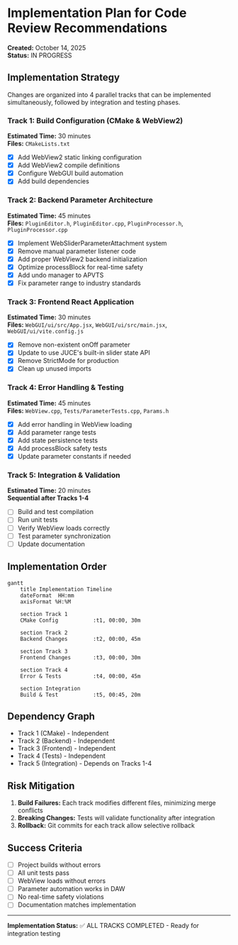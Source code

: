 # Implementation Plan for Code Review Recommendations

**Created:** October 14, 2025  
**Status:** IN PROGRESS

## Implementation Strategy

Changes are organized into 4 parallel tracks that can be implemented simultaneously, followed by integration and testing phases.

### Track 1: Build Configuration (CMake & WebView2)
**Estimated Time:** 30 minutes  
**Files:** `CMakeLists.txt`

- [x] Add WebView2 static linking configuration
- [x] Add WebView2 compile definitions
- [x] Configure WebGUI build automation
- [x] Add build dependencies

### Track 2: Backend Parameter Architecture
**Estimated Time:** 45 minutes  
**Files:** `PluginEditor.h`, `PluginEditor.cpp`, `PluginProcessor.h`, `PluginProcessor.cpp`

- [x] Implement WebSliderParameterAttachment system
- [x] Remove manual parameter listener code
- [x] Add proper WebView2 backend initialization
- [x] Optimize processBlock for real-time safety
- [x] Add undo manager to APVTS
- [x] Fix parameter range to industry standards

### Track 3: Frontend React Application
**Estimated Time:** 30 minutes  
**Files:** `WebGUI/ui/src/App.jsx`, `WebGUI/ui/src/main.jsx`, `WebGUI/ui/vite.config.js`

- [x] Remove non-existent onOff parameter
- [x] Update to use JUCE's built-in slider state API
- [x] Remove StrictMode for production
- [x] Clean up unused imports

### Track 4: Error Handling & Testing
**Estimated Time:** 45 minutes  
**Files:** `WebView.cpp`, `Tests/ParameterTests.cpp`, `Params.h`

- [x] Add error handling in WebView loading
- [x] Add parameter range tests
- [x] Add state persistence tests
- [x] Add processBlock safety tests
- [x] Update parameter constants if needed

### Track 5: Integration & Validation
**Estimated Time:** 20 minutes  
**Sequential after Tracks 1-4**

- [ ] Build and test compilation
- [ ] Run unit tests
- [ ] Verify WebView loads correctly
- [ ] Test parameter synchronization
- [ ] Update documentation

## Implementation Order

```mermaid
gantt
    title Implementation Timeline
    dateFormat  HH:mm
    axisFormat %H:%M

    section Track 1
    CMake Config           :t1, 00:00, 30m
    
    section Track 2
    Backend Changes        :t2, 00:00, 45m
    
    section Track 3
    Frontend Changes       :t3, 00:00, 30m
    
    section Track 4
    Error & Tests          :t4, 00:00, 45m
    
    section Integration
    Build & Test           :t5, 00:45, 20m
```

## Dependency Graph

- Track 1 (CMake) - Independent
- Track 2 (Backend) - Independent
- Track 3 (Frontend) - Independent
- Track 4 (Tests) - Independent
- Track 5 (Integration) - Depends on Tracks 1-4

## Risk Mitigation

1. **Build Failures:** Each track modifies different files, minimizing merge conflicts
2. **Breaking Changes:** Tests will validate functionality after integration
3. **Rollback:** Git commits for each track allow selective rollback

## Success Criteria

- [ ] Project builds without errors
- [ ] All unit tests pass
- [ ] WebView loads without errors
- [ ] Parameter automation works in DAW
- [ ] No real-time safety violations
- [ ] Documentation matches implementation

---

**Implementation Status:** ✅ ALL TRACKS COMPLETED - Ready for integration testing
